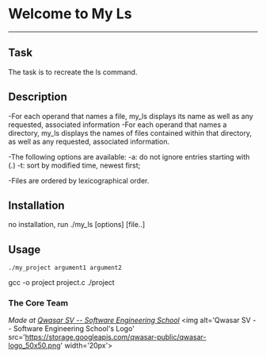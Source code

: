 # Welcome to My Ls
***

## Task
The task is to recreate the ls command.

## Description
-For each operand that names a file, my_ls displays its name as well as any requested, associated information
-For each operand that names a directory, my_ls displays the names of files contained within that directory, as well as any requested, associated information.

-The following options are available:
    -a:  do not ignore entries starting with (.)
    -t:  sort by modified time, newest first;

-Files are ordered by lexicographical order.

## Installation
no installation, run ./my_ls [options] [file..]

## Usage
```
./my_project argument1 argument2
```
gcc -o project project.c ./project
### The Core Team


<span><i>Made at <a href='https://qwasar.io'>Qwasar SV -- Software Engineering School</a></i></span>
<span><img alt='Qwasar SV -- Software Engineering School's Logo' src='https://storage.googleapis.com/qwasar-public/qwasar-logo_50x50.png' width='20px'></span>
